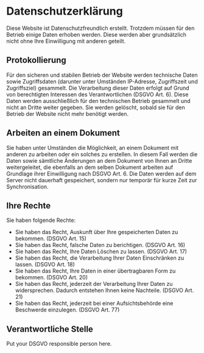 # Datenschutzerklärung

Diese Website ist Datenschutzfreundlich erstellt. Trotzdem müssen für den Betrieb einige Daten erhoben werden. Diese werden aber grundsätzlich nicht ohne Ihre Einwilligung mit anderen geteilt.

## Protokollierung

Für den sicheren und stabilen Betrieb der Website werden technische Daten sowie Zugriffsdaten (darunter unter Umständen IP-Adresse, Zugriffszeit und Zugriffsziel) gesammelt. Die Verarbeitung dieser Daten erfolgt auf Grund von berechtigten Interessen des Verantwortlichen (DSGVO Art. 6). Diese Daten werden ausschließlich für den technischen Betrieb gesammelt und nicht an Dritte weiter gegeben. Sie werden gelöscht, sobald sie für den Betrieb der Website nicht mehr benötigt werden.

## Arbeiten an einem Dokument

Sie haben unter Umständen die Möglichkeit, an einem Dokument mit anderen zu arbeiten oder ein solches zu erstellen. In diesem Fall werden die Daten sowie sämtliche Änderungen an dem Dokument von Ihnen an Dritte weitergeleitet, die ebenfalls an dem selben Dokument arbeiten auf Grundlage ihrer Einwilligung nach DSGVO Art. 6. Die Daten werden auf dem Server nicht dauerhaft gespeichert, sondern nur temporär für kurze Zeit zur Synchronisation.

## Ihre Rechte

Sie haben folgende Rechte:

* Sie haben das Recht, Auskunft über Ihre gespeicherten Daten zu bekommen. (DSGVO Art. 15)
* Sie haben das Recht, falsche Daten zu berichtigen. (DSGVO Art. 16)
* Sie haben das Recht, Ihre Daten Löschen zu lassen. (DSGVO Art. 17)
* Sie haben das Recht, die Verarbeitung Ihrer Daten Einschränken zu lassen. (DSGVO Art. 18)
* Sie haben das Recht, Ihre Daten in einer übertragbaren Form zu bekommen. (DSGVO Art. 20)
* Sie haben das Recht, jederzeit der Verarbeitung Ihrer Daten zu widersprechen. Dadurch entstehen Ihnen keine Nachteile. (DSGVO Art. 21)
* Sie haben das Recht, jederzeit bei einer Aufsichtsbehörde eine Beschwerde einzulegen. (DSGVO Art. 77)

## Verantwortliche Stelle

Put your DSGVO responsible person here.
